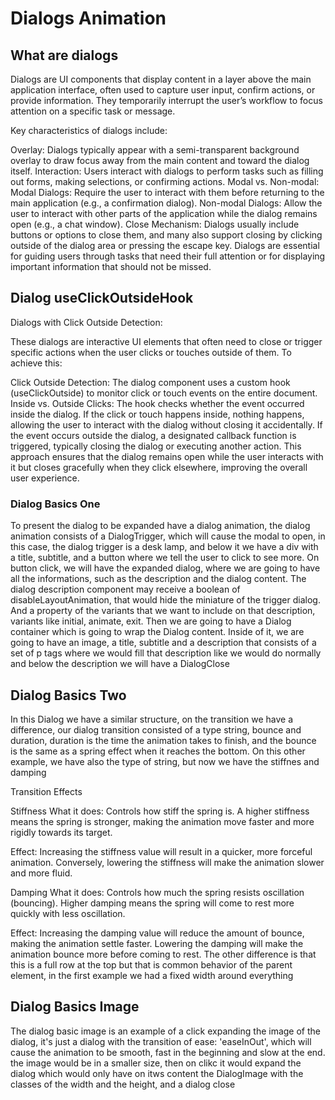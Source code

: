 # Dialogs Animation

## What are dialogs

Dialogs are UI components that display content in a layer above the main application interface, often used to capture user
input, confirm actions, or provide information. They temporarily interrupt the user’s workflow to focus attention on a specific task or message.

Key characteristics of dialogs include:

Overlay: Dialogs typically appear with a semi-transparent background overlay to draw focus away from the main content and toward the dialog itself.
Interaction: Users interact with dialogs to perform tasks such as filling out forms, making selections, or confirming actions.
Modal vs. Non-modal:
Modal Dialogs: Require the user to interact with them before returning to the main application (e.g., a confirmation dialog).
Non-modal Dialogs: Allow the user to interact with other parts of the application while the dialog remains open (e.g., a chat window).
Close Mechanism: Dialogs usually include buttons or options to close them, and many also support closing by clicking outside of the dialog area or pressing the escape key.
Dialogs are essential for guiding users through tasks that need their full attention or for displaying important information that should not be missed.


## Dialog useClickOutsideHook

Dialogs with Click Outside Detection:

These dialogs are interactive UI elements that often need to close or trigger specific actions when the user clicks or touches outside of them. To achieve this:

Click Outside Detection: The dialog component uses a custom hook (useClickOutside) to monitor click or touch events on the entire document.
Inside vs. Outside Clicks: The hook checks whether the event occurred inside the dialog. If the click or touch happens inside, nothing happens, allowing the user to interact with the dialog without closing it accidentally. If the event occurs outside the dialog, a designated callback function is triggered, typically closing the dialog or executing another action.
This approach ensures that the dialog remains open while the user interacts with it but closes gracefully when they click elsewhere, improving the overall user experience.


### Dialog Basics One

To present the dialog to be expanded have a dialog animation, the dialog animation consists of a DialogTrigger, which
will cause the modal to open, in this case, the dialog trigger is a desk lamp, and below it we have a div with a title,
subtitle, and a button where we tell the user to click to see more.
On button click, we will have the expanded dialog, where we are going to have all the informations, such as the description
and the dialog content. The dialog description component may receive a boolean of disableLayoutAnimation, that would hide
the miniature of the trigger dialog. And a property of the variants that we want to include on that description, variants like
initial, animate, exit.
Then we are going to have a Dialog container which is going to wrap the Dialog content. Inside of it, we are going to have
an image, a title, subtitle and a description that consists of a set of p tags where we would fill that description like
we would do normally and below the description we will have a DialogClose

## Dialog Basics Two

In this Dialog we have a similar structure, on the transition we have a difference, our dialog transition consisted of
a type string, bounce and duration, duration is the time the animation takes to finish, and the bounce is the same as a 
spring effect when it reaches the bottom. On this other example, we have also the type of string, but now we have the stiffnes
and damping

Transition Effects

Stiffness
What it does: Controls how stiff the spring is. A higher stiffness means the spring is stronger, making the animation move
faster and more rigidly towards its target.

Effect: Increasing the stiffness value will result in a quicker, more forceful animation. Conversely, lowering the stiffness
will make the animation slower and more fluid. 

Damping
What it does: Controls how much the spring resists oscillation (bouncing). Higher damping means the spring will come to
rest more quickly with less oscillation.

Effect: Increasing the damping value will reduce the amount of bounce, making the animation settle faster. Lowering the
damping will make the animation bounce more before coming to rest. The other difference is that this is a full row at the top
but that is common behavior of the parent element, in the first example we had a fixed width around everything


## Dialog Basics Image

The dialog basic image is an example of a click expanding the image of the dialog, it's just a dialog with the transition of
ease: 'easeInOut', which will cause the animation to be smooth, fast in the beginning and slow at the end. the image would
be in a smaller size, then on clikc it would expand the dialog which would only have on itws content the DialogImage
with the classes of the width and the height, and a dialog close


